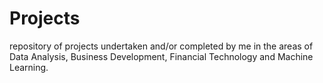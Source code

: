 # Projects
repository of projects undertaken and/or completed by me in the areas of Data Analysis, Business Development, Financial Technology and Machine Learning. 
